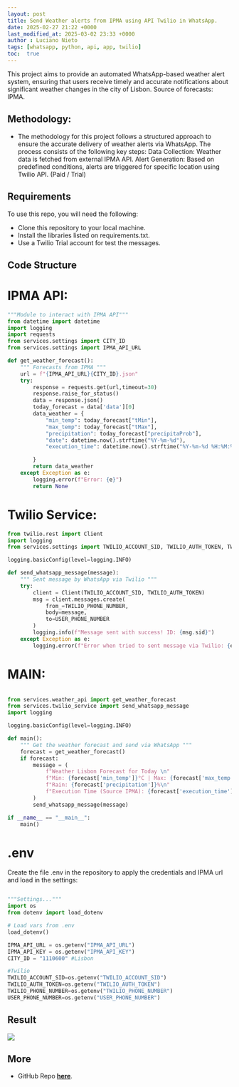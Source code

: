 ```yaml
---
layout: post
title: Send Weather alerts from IPMA using API Twilio in WhatsApp.
date: 2025-02-27 21:22 +0000
last_modified_at: 2025-03-02 23:33 +0000
author : Luciano Nieto
tags: [whatsapp, python, api, app, twilio]
toc:  true
---
```


This project aims to provide an automated WhatsApp-based weather alert system, ensuring that users receive timely and accurate notifications about significant weather changes in the city of Lisbon. Source of forecasts: IPMA.

## Methodology:
- The methodology for this project follows a structured approach to ensure the accurate delivery of weather alerts via WhatsApp. The process consists of the following key steps:
    Data Collection: Weather data is fetched from external IPMA API.
    Alert Generation: Based on predefined conditions, alerts are triggered for specific location using Twilio API. (Paid / Trial)

## Requirements

To use this repo, you will need the following:

- Clone this repository to your local machine.
- Install the libraries listed on requirements.txt.
- Use a Twilio Trial account for test the messages.

## Code Structure

# IPMA API:

```python
"""Module to interact with IPMA API"""
from datetime import datetime
import logging
import requests
from services.settings import CITY_ID
from services.settings import IPMA_API_URL

def get_weather_forecast():
    """ Forecasts from IPMA """
    url = f"{IPMA_API_URL}{CITY_ID}.json"
    try:
        response = requests.get(url,timeout=30)
        response.raise_for_status()
        data = response.json()
        today_forecast = data['data'][0]
        data_weather = {
            "min_temp": today_forecast["tMin"],
            "max_temp": today_forecast["tMax"],
            "precipitation": today_forecast["precipitaProb"],
            "date": datetime.now().strftime("%Y-%m-%d"),
            "execution_time": datetime.now().strftime("%Y-%m-%d %H:%M:%S")

        }
        return data_weather
    except Exception as e:
        logging.error(f"Error: {e}")
        return None
```

# Twilio Service:

```python
from twilio.rest import Client
import logging
from services.settings import TWILIO_ACCOUNT_SID, TWILIO_AUTH_TOKEN, TWILIO_PHONE_NUMBER, USER_PHONE_NUMBER

logging.basicConfig(level=logging.INFO)

def send_whatsapp_message(message):
    """ Sent message by WhatsApp via Twilio """
    try:
        client = Client(TWILIO_ACCOUNT_SID, TWILIO_AUTH_TOKEN)
        msg = client.messages.create(
            from_=TWILIO_PHONE_NUMBER,
            body=message,
            to=USER_PHONE_NUMBER
        )
        logging.info(f"Message sent with success! ID: {msg.sid}")
    except Exception as e:
        logging.error(f"Error when tried to sent message via Twilio: {e}")
```

# MAIN:
```python

from services.weather_api import get_weather_forecast
from services.twilio_service import send_whatsapp_message
import logging

logging.basicConfig(level=logging.INFO)

def main():
    """ Get the weather forecast and send via WhatsApp """
    forecast = get_weather_forecast()
    if forecast:
        message = (
            f"Weather Lisbon Forecast for Today \n"
            f"Min: {forecast['min_temp']}°C | Max: {forecast['max_temp']}°C\n"
            f"Rain: {forecast['precipitation']}%\n"
            f"Execution Time (Source IPMA): {forecast['execution_time']}"
        )
        send_whatsapp_message(message)

if __name__ == "__main__":
    main()

```

# .env
Create the file .env in the repository to apply the credentials and IPMA url and load in the settings:

```python

"""Settings..."""
import os 
from dotenv import load_dotenv

# Load vars from .env
load_dotenv()

IPMA_API_URL = os.getenv("IPMA_API_URL")
IPMA_API_KEY = os.getenv("IPMA_API_KEY")
CITY_ID = "1110600" #Lisbon

#Twilio
TWILIO_ACCOUNT_SID=os.getenv("TWILIO_ACCOUNT_SID")
TWILIO_AUTH_TOKEN=os.getenv("TWILIO_AUTH_TOKEN")
TWILIO_PHONE_NUMBER=os.getenv("TWILIO_PHONE_NUMBER")
USER_PHONE_NUMBER=os.getenv("USER_PHONE_NUMBER")
```

## Result

![](/imgs/imgwpp.PNG)



## More

- GitHub Repo **[here](https://github.com/lucnietoX/alerts_wpp_weather)**.